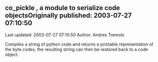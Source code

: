 ## co_pickle , a module to serialize code objectsOriginally published: 2003-07-27 07:10:50 
Last updated: 2003-07-27 07:10:50 
Author: Andres Tremols 
 
Compiles a string of python code and returns a printable representation of the byte codes, the resulting string can then be restored back to a code object.